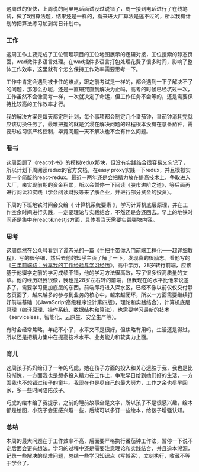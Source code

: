 这周过的很快，上周说的阿里电话面试没过说错了，周一接到电话进行了在线笔试，做了5到算法题，结果还是一样的，看来进大厂算法是逃不过的，所以我有计划的把算法练习加到每日计划中。

### 工作

这周工作主要完成了工位管理项目的工位地图展示的逻辑对接，工位搜索的静态页面，wad微件多语言处理。在wad插件多语言打包处理花费了很多时间，影响了整体工作效率，这里就有个怎么保持工作效率需要思考一下。

工作中肯定会遇到被卡住的难点，跟之前考试是一样的，都会遇到一下子解决不了的问题，那怎么办呢，还是一直研究直到解决为止吗，高考的时候已经坑过一次，工作虽然不会像高考一样，一次就决定了命运，但工作任务不会等的，还是需要保持比较高的工作效率才行。

我的解决方案是每天都定制计划，每个事项都会制定几个番茄钟，番茄钟消耗完就应该切换任务了，最难把握的就是沉浸在解决问题的过程根本没有在意番茄钟，需要形成习惯严格控制，毕竟问题一天不解决也不会有什么问题。

### 看书

这周回顾了《react小书》的模拟redux那块，但没有实践结合很容易又忘记了，所以计划下周阅读redux的官方文档，在easy proxy实践一下redux，并且模拟实现一个简版的react-redux。最近一两年还是会把精力放在提高技术上，争取进入大厂，来实现前期的资金积累，所以会暂停一下阅读《股市进阶之道》，等后面再进行阅读和实践（学会阅读财报等来了解企业，并进行部分资金的投资）。

下周的下班地铁时间会交给《 计算机系统要素 》，学习计算机底层原理，并在工作空余时间进行实践，一定要理论与实践结合，不然还是会还回去。早上的地铁时间还是集中在react和nestjs方面，具体看当天需要实践哪块内容。

### 思考

这周偶然在公众号看到了谭志光的一篇《[手把手带你入门前端工程化——超详细教程](https://zhuanlan.zhihu.com/p/276458191)》，写的很仔细，然后去他的知乎主页了解了一下，发现真的很励志。看他写的《[三年前端路：分享我的工作经验与学习经历](https://zhuanlan.zhihu.com/p/119449575)》，高中学历，28岁转行前端，应该基于他辍学之前的学习成绩不错，他的学习方法很高效，写了很多很高质量的文章。他的经历跟我很像，我也是28岁左右转的前端，但我现在的水平比他来说差多了，需要学习更加底层的东西。前端即将进入深水区，已经不像以前仅仅交付静态页面了，越来越多的参与到业务的核心中，越来越闭环，所以一方面需要继续打好前端基础（《JavaScript高级程序设计第四版》，理论和实践结合），计算机底层原理（编译原理、操作系统、数据结构和算法），也需要学习最新的技术（serviceless、智能化、云原生、安全生产等）。

有时会经常焦略，年纪不小了，水平又不是很好，但焦略有用吗，生活还是得过，所以还是把精力集中在提高技术水平、业务能力和软实力上面。

### 育儿

这周孩子妈妈给订了一年的巧虎，她在孩子方面的投入和关心远胜于我，我也是比较惭愧，一方面我也是想多投入精力在工作上，争取早日给到她们好的生活，一方面我也不想错过孩子的童年。我现在也是尽自己的最大努力，工作之余也尽早回家，多一些时间陪陪孩子。

巧虎的绘本给了我提示，之前的睡前故事全是文字，所以孩子不是很感兴趣，绘本都是绘图，小孩子会更感兴趣一些，后续可以多订一些绘本，给孩子增强认知。

### 总结

本周的最大问题在于工作效率不高，后面要严格执行番茄钟工作法，暂停一下说不定后面会更有想法。学习的过程中还是需要注意理论和实践结合，并且追本溯源，记录一些解决的疑难问题，总结一些学习知识点（写博客），立刻执行，收藏不等于学会了。



